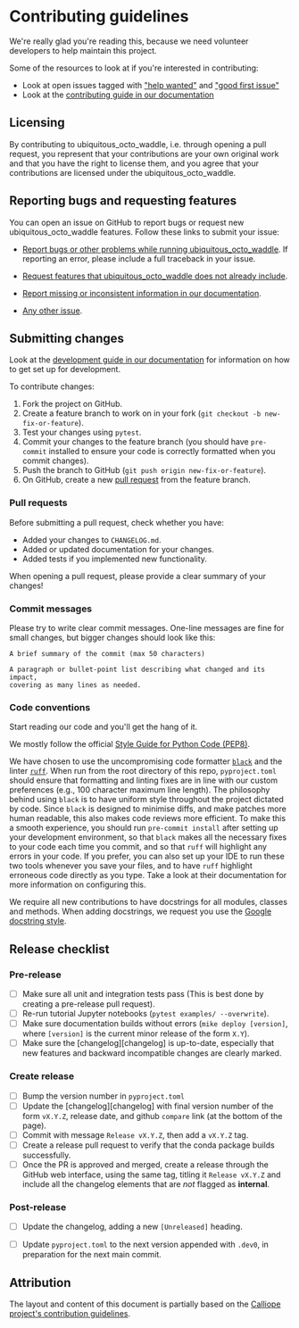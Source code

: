 # Contributing guidelines

We're really glad you're reading this, because we need volunteer developers to help maintain this project.

Some of the resources to look at if you're interested in contributing:

* Look at open issues tagged with ["help wanted"](https://github.com/brynpickering/ubiquitous_octo_waddle/issues?q=is%3Aissue+is%3Aopen+label%3A%22help+wanted%22) and ["good first issue"](https://github.com/brynpickering/ubiquitous_octo_waddle/issues?q=is%3Aissue+is%3Aopen+label%3A%22good+first+issue%22)
* Look at the [contributing guide in our documentation](https://brynpickering.github.io/ubiquitous_octo_waddle/contributing)

## Licensing

By contributing to ubiquitous_octo_waddle, i.e. through opening a pull request, you represent that your contributions are your own original work and that you have the right to license them, and you agree that your contributions are licensed under the ubiquitous_octo_waddle.

## Reporting bugs and requesting features

You can open an issue on GitHub to report bugs or request new ubiquitous_octo_waddle features.
Follow these links to submit your issue:

- [Report bugs or other problems while running ubiquitous_octo_waddle](https://github.com/brynpickering/ubiquitous_octo_waddle/issues/new?template=BUG-REPORT.yml).
If reporting an error, please include a full traceback in your issue.

- [Request features that ubiquitous_octo_waddle does not already include](https://github.com/brynpickering/ubiquitous_octo_waddle/issues/new?template=FEATURE-REQUEST.yml).

- [Report missing or inconsistent information in our documentation](https://github.com/brynpickering/ubiquitous_octo_waddle/issues/new?template=DOCS.yml).

- [Any other issue](https://github.com/brynpickering/ubiquitous_octo_waddle/issues/new).

## Submitting changes

Look at the [development guide in our documentation](https://brynpickering.github.io/ubiquitous_octo_waddle/contributing) for information on how to get set up for development.

<!--- the "--8<--" html comments define what part of this file to add to the index page of the documentation -->
<!--- --8<-- [start:docs] -->

To contribute changes:

1. Fork the project on GitHub.
2. Create a feature branch to work on in your fork (`git checkout -b new-fix-or-feature`).
3. Test your changes using `pytest`.
4. Commit your changes to the feature branch (you should have `pre-commit` installed to ensure your code is correctly formatted when you commit changes).
5. Push the branch to GitHub (`git push origin new-fix-or-feature`).
6. On GitHub, create a new [pull request](https://github.com/brynpickering/ubiquitous_octo_waddle/pull/new/main) from the feature branch.

### Pull requests

Before submitting a pull request, check whether you have:

* Added your changes to `CHANGELOG.md`.
* Added or updated documentation for your changes.
* Added tests if you implemented new functionality.

When opening a pull request, please provide a clear summary of your changes!

### Commit messages

Please try to write clear commit messages. One-line messages are fine for small changes, but bigger changes should look like this:

    A brief summary of the commit (max 50 characters)

    A paragraph or bullet-point list describing what changed and its impact,
    covering as many lines as needed.

### Code conventions

Start reading our code and you'll get the hang of it.

We mostly follow the official [Style Guide for Python Code (PEP8)](https://www.python.org/dev/peps/pep-0008/).

We have chosen to use the uncompromising code formatter [`black`](https://github.com/psf/black/) and the linter [`ruff`](https://beta.ruff.rs/docs/).
When run from the root directory of this repo, `pyproject.toml` should ensure that formatting and linting fixes are in line with our custom preferences (e.g., 100 character maximum line length).
The philosophy behind using `black` is to have uniform style throughout the project dictated by code.
Since `black` is designed to minimise diffs, and make patches more human readable, this also makes code reviews more efficient.
To make this a smooth experience, you should run `pre-commit install` after setting up your development environment, so that `black` makes all the necessary fixes to your code each time you commit, and so that `ruff` will highlight any errors in your code.
If you prefer, you can also set up your IDE to run these two tools whenever you save your files, and to have `ruff` highlight erroneous code directly as you type.
Take a look at their documentation for more information on configuring this.

We require all new contributions to have docstrings for all modules, classes and methods.
When adding docstrings, we request you use the [Google docstring style](https://google.github.io/styleguide/pyguide.html#38-comments-and-docstrings).

## Release checklist

### Pre-release

- [ ] Make sure all unit and integration tests pass (This is best done by creating a pre-release pull request).
- [ ] Re-run tutorial Jupyter notebooks (`pytest examples/ --overwrite`).
- [ ] Make sure documentation builds without errors (`mike deploy [version]`, where `[version]` is the current minor release of the form `X.Y`).
- [ ] Make sure the [changelog][changelog] is up-to-date, especially that new features and backward incompatible changes are clearly marked.

### Create release

- [ ] Bump the version number in `pyproject.toml`
- [ ] Update the [changelog][changelog] with final version number of the form `vX.Y.Z`, release date, and github `compare` link (at the bottom of the page).
- [ ] Commit with message `Release vX.Y.Z`, then add a `vX.Y.Z` tag.
- [ ] Create a release pull request to verify that the conda package builds successfully.
- [ ] Once the PR is approved and merged, create a release through the GitHub web interface, using the same tag, titling it `Release vX.Y.Z` and include all the changelog elements that are *not* flagged as **internal**.

### Post-release

- [ ] Update the changelog, adding a new `[Unreleased]` heading.
- [ ] Update `pyproject.toml` to the next version appended with `.dev0`, in preparation for the next main commit.


<!--- --8<-- [end:docs] -->

## Attribution

The layout and content of this document is partially based on the [Calliope project's contribution guidelines](https://github.com/calliope-project/calliope/blob/main/CONTRIBUTING.md).
